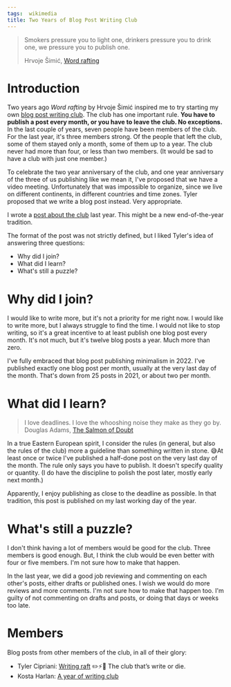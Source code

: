 ```yaml
---
tags:  wikimedia
title: Two Years of Blog Post Writing Club
---
```

> Smokers pressure you to light one, drinkers pressure you to drink one, we pressure you to publish one.
>
>Hrvoje Šimić, [Word rafting](https://shime.sh/word-rafting)

# Introduction

Two years ago *Word rafting* by Hrvoje Šimić inspired me to try starting my own [blog post writing club](https://phabricator.wikimedia.org/T263660). The club has one important rule. **You have to publish a post every month, or you have to leave the club. No exceptions.** In the last couple of years, seven people have been members of the club. For the last year, it's three members strong. Of the people that left the club, some of them stayed only a month, some of them up to a year. The club never had more than four, or less than two members. (It would be sad to have a club with just one member.)

To celebrate the two year anniversary of the club, and one year anniversary of the three of us publishing like we mean it, I've proposed that we have a video meeting. Unfortunately that was impossible to organize, since we live on different continents, in different countries and time zones. Tyler proposed that we write a blog post instead. Very appropriate.

I wrote a [post about the club](/writing-club) last year. This might be a new end-of-the-year tradition.

The format of the post was not strictly defined, but I liked Tyler's idea of answering three questions:

- Why did I join?
- What did I learn?
- What's still a puzzle?

# Why did I join?

I would like to write more, but it's not a priority for me right now. I would like to write more, but I always struggle to find the time. I would not like to stop writing, so it's a great incentive to at least publish one blog post every month. It's not much, but it's twelve blog posts a year. Much more than zero.

I've fully embraced that blog post publishing minimalism in 2022. I've published exactly one blog post per month, usually at the very last day of the month. That's down from 25 posts in 2021, or about two per month.

# What did I learn?

> I love deadlines. I love the whooshing noise they make as they go by.
> Douglas Adams, [The Salmon of Doubt](https://www.goodreads.com/quotes/1398-i-love-deadlines-i-love-the-whooshing-noise-they-make)

In a true Eastern European spirit, I consider the rules (in general, but also the rules of the club) more a guideline than something written in stone. 😅At least once or twice I've published a half-done post on the very last day of the month. The rule only says you have to publish. It doesn't specify quality or quantity. (I do have the discipline to polish the post later, mostly early next month.)

Apparently, I enjoy publishing as close to the deadline as possible. In that tradition, this post is published on my last working day of the year.

# What's still a puzzle?

I don't think having a lot of members would be good for the club. Three members is good enough. But, I think the club would be even better with four or five members. I'm not sure how to make that happen.

In the last year, we did a good job reviewing and commenting on each other's posts, either drafts or published ones. I wish we would do more reviews and more comments. I'm not sure how to make that happen too. I'm guilty of not commenting on drafts and posts, or doing that days or weeks too late.

# Members

Blog posts from other members of the club, in all of their glory:

- Tyler Cipriani: [Writing raft](https://tylercipriani.com/blog/2022/12/21/writing-raft/) ✏️⚡🔪 The club that’s write or die.
- Kosta Harlan: [A year of writing club](https://www.kostaharlan.net/posts/a-year-of-writing-club/)